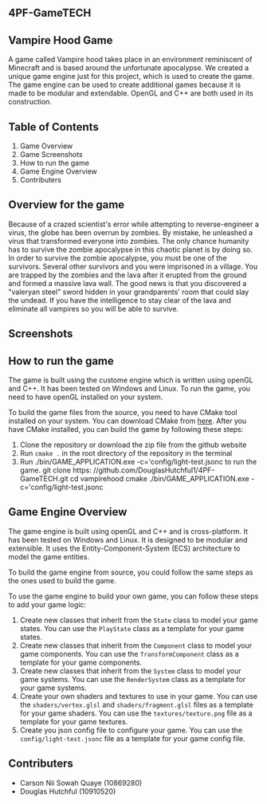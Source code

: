 ## 4PF-GameTECH

## Vampire Hood Game

A game called Vampire hood takes place in an environment reminiscent of Minecraft and is based around the unfortunate apocalypse. We created a unique game engine just for this project, which is used to create the game. The game engine can be used to create additional games because it is made to be modular and extendable. OpenGL and C++ are both used in its construction.

## Table of Contents

1. Game Overview
2. Game Screenshots
3. How to run the game
4. Game Engine Overview
5. Contributers


## Overview for the game

Because of a crazed scientist's error while attempting to reverse-engineer a virus, the globe has been overrun by zombies. By mistake, he unleashed a virus that transformed everyone into zombies. The only chance humanity has to survive the zombie apocalypse in this chaotic planet is by doing so. In order to survive the zombie apocalypse, you must be one of the survivors. Several other survivors and you were imprisoned in a village. You are trapped by the zombies and the lava after it erupted from the ground and formed a massive lava wall. The good news is that you discovered a "valeryan steel" sword hidden in your grandparents' room that could slay the undead. If you have the intelligence to stay clear of the lava and eliminate all vampires so you will be able to survive.

## Screenshots
 


 


## How to run the game

The game is built using the custome engine which is written using openGL and C++. It has been tested on Windows and Linux. To run the game, you need to have openGL installed on your system.

To build the game files from the source, you need to have CMake tool installed on your system. You can download CMake from [here](https://cmake.org/download/). After you have CMake installed, you can build the game by following these steps:

1. Clone the repository or download the zip file from the github website
2. Run `cmake .` in the root directory of the repository in the terminal
3. Run ./bin/GAME_APPLICATION.exe -c='config/light-test.jsonc to run the game.
git clone https: //github.com/DouglasHutchful1/4PF-GameTECH.git
cd vampirehood
cmake ./bin/GAME_APPLICATION.exe -c='config/light-test.jsonc



## Game Engine Overview

The game engine is built using openGL and C++ and is cross-platform. It has been tested on Windows and Linux. It is designed to be modular and extensible. It uses the Entity-Component-System (ECS) architecture to model the game entities. 

To build the game engine from source, you could follow the same steps as the ones used to build the game.

To use the game engine to build your own game, you can follow these steps to add your game logic:

1. Create new classes that inherit from the `State` class to model your game states. You can use the `PlayState` class as a template for your game states.
2. Create new classes that inherit from the `Component` class to model your game components. You can use the `TransformComponent` class as a template for your game components.
3. Create new classes that inherit from the `System` class to model your game systems. You can use the `RenderSystem` class as a template for your game systems.
4. Create your own shaders and textures to use in your game. You can use the `shaders/vertex.glsl` and `shaders/fragment.glsl` files as a template for your game shaders. You can use the `textures/texture.png` file as a template for your game textures.
5. Create you json config file to configure your game. You can use the `config/light-test.jsonc` file as a template for your game config file.


## Contributers

- Carson Nii Sowah Quaye (10869280)
- Douglas Hutchful (10910520)




	
